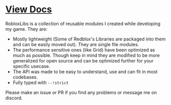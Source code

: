 # [View Docs](https://parihsz.github.io/RobloxLibs/)
RobloxLibs is a collection of reusable modules I created while developing my game.
They are: 
* Mostly lightweight (Some of Redblox's Libraries are packaged into them and can be easily moved out). They are single file modules.
* The performance sensitive ones (like Grid) have been optimized as much as possible. Though keep in mind they are modified to be more generalized for open source and can be optimized further for your specific usecase.
* The API was made to be easy to understand, use and can fit in most codebases.
* Fully typed with ``--!strict``

Please make an issue or PR if you find any problems or message me on discord.
